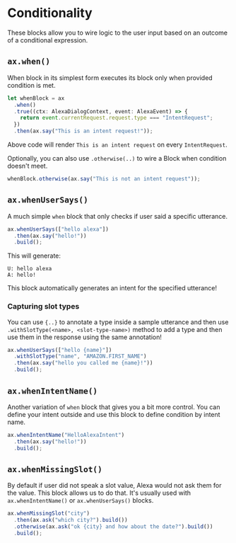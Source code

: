 # Conditionality

These blocks allow you to wire logic to the user input based on an outcome of a conditional expression.

## `ax.when()`

When block in its simplest form executes its block only when provided condition is met.

```ts
let whenBlock = ax
  .when()
  .true((ctx: AlexaDialogContext, event: AlexaEvent) => {
    return event.currentRequest.request.type === "IntentRequest";
  })
  .then(ax.say("This is an intent request!"));
```

Above code will render `This is an intent request` on every `IntentRequest`.

Optionally, you can also use `.otherwise(..)` to wire a Block when condition doesn't meet.

```ts
whenBlock.otherwise(ax.say("This is not an intent request"));
```

## `ax.whenUserSays()`

A much simple `when` block that only checks if user said a specific utterance.

```ts
ax.whenUserSays(["hello alexa"])
  .then(ax.say("hello!"))
  .build();
```

This will generate:

```
U: hello alexa
A: hello!
```

This block automatically generates an intent for the specified utterance!

### Capturing slot types

You can use `{..}` to annotate a type inside a sample utterance and then use `.withSlotType(<name>, <slot-type-name>)` method to add a type and then use them in the response using the same annotation!

```ts
ax.whenUserSays(["hello {name}"])
  .withSlotType("name", "AMAZON.FIRST_NAME")
  .then(ax.say("hello you called me {name}!"))
  .build();
```

## `ax.whenIntentName()`

Another variation of `when` block that gives you a bit more control. You can define your intent outside and use this block to define condition by intent name.

```ts
ax.whenIntentName("HelloAlexaIntent")
  .then(ax.say("hello!"))
  .build();
```

## `ax.whenMissingSlot()`

By default if user did not speak a slot value, Alexa would not ask them for the value. This block allows us to do that. It's usually used with `ax.whenIntentName()` or `ax.whenUserSays()` blocks.

```ts
ax.whenMissingSlot("city")
  .then(ax.ask("which city?").build())
  .otherwise(ax.ask("ok {city} and how about the date?").build())
  .build();
```
